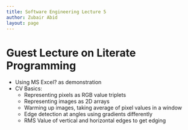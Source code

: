 ```yaml
---
title: Software Engineering Lecture 5 
author: Zubair Abid
layout: page
---
```


# Guest Lecture on Literate Programming

- Using MS Excel? as demonstration
- CV Basics:
    - Representing pixels as RGB value triplets
    - Representing images as 2D arrays
    - Warming up images, taking average of pixel values in a window
    - Edge detection at angles using gradients differently
    - RMS Value of vertical and horizontal edges to get edging
